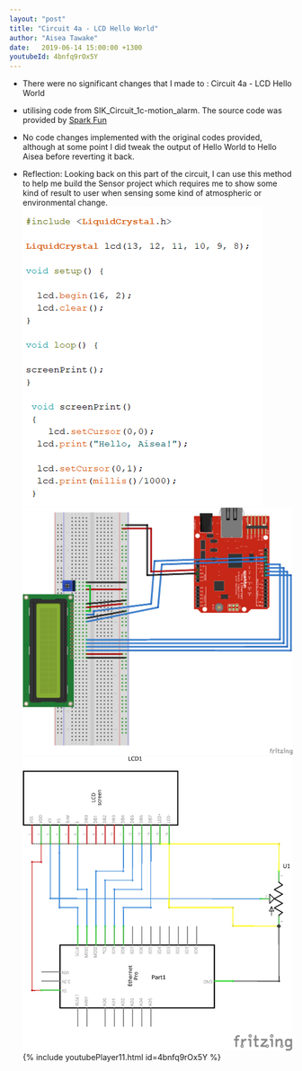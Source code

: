 ```yaml
---
layout: "post"
title: "Circuit 4a - LCD Hello World"
author: "Aisea Tawake"
date:   2019-06-14 15:00:00 +1300
youtubeId: 4bnfq9rOx5Y
---
```

* There were no significant changes that I made to : Circuit 4a - LCD Hello World

* utilising code from SIK_Circuit_1c-motion_alarm. The source code was provided by [Spark Fun](https://learn.sparkfun.com/tutorials/sparkfun-inventors-kit-experiment-guide---v40/circuit-4a-lcd-hello-world)

* No code changes implemented with the original codes provided, although at some point I did tweak the output of Hello World to Hello Aisea before reverting it back.

* Reflection: Looking back on this part of the circuit, I can use this method to help me build the Sensor project which requires me to show some kind of result to user when sensing some kind of atmospheric or environmental change.
![alt text](https://raw.githubusercontent.com/tawaab1/portfolio-images/master/Embedded%20Systems%20Portfolio/images/d11.png "image")
![alt text](https://raw.githubusercontent.com/tawaab1/portfolio-images/master/Embedded%20Systems%20Portfolio/images/c11.png "image")
![alt text](https://raw.githubusercontent.com/tawaab1/portfolio-images/master/Embedded%20Systems%20Portfolio/images/c11a.png "image")
{% include youtubePlayer11.html id=4bnfq9rOx5Y %}
